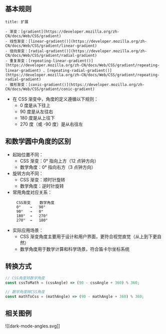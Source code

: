 ## 基本规则

```ad-success
title: 扩展

- 渐变：[gradient](https://developer.mozilla.org/zh-CN/docs/Web/CSS/gradient)
- 线性渐变：[linear-gradient()](https://developer.mozilla.org/zh-CN/docs/Web/CSS/gradient/linear-gradient)
- 径向渐变：[radial-gradient()](https://developer.mozilla.org/zh-CN/docs/Web/CSS/gradient/radial-gradient)
- 重复渐变：[repeating-linear-gradient()](https://developer.mozilla.org/zh-CN/docs/Web/CSS/gradient/repeating-linear-gradient) 、[repeating-radial-gradient()](https://developer.mozilla.org/zh-CN/docs/Web/CSS/gradient/repeating-radial-gradient)
- 锥形渐变：[conic-gradient()](https://developer.mozilla.org/zh-CN/docs/Web/CSS/gradient/conic-gradient)
```

- 在 CSS 渐变中，角度的定义遵循以下规则：
	- 0 度是从下往上
	- 90 度是从左往右
	- 180 度是从上往下
	- 270 度（或 -90 度）是从右往左

## 和数学圆中角度的区别

- 起始位置不同：
	- CSS 渐变：0° 指向上方（12 点钟方向）
	- 数学角度：0° 指向右方（3 点钟方向）
- 旋转方向不同：
	- CSS 渐变：顺时针旋转
	- 数学角度：逆时针旋转
- 常用角度对应关系：

```
	 CSS渐变    数学角度
	 0°    →   90°
	 90°   →   0°
	 180°  →   270°
	 270°  →   180°
```

- 实际应用场景：
	- CSS 渐变角度主要用于设计和用户界面，更符合视觉直觉（从上到下更自然）
	- 数学角度用于数学计算和科学场景，符合笛卡尔坐标系统

## 转换方式

```js
// CSS角度转数学角度
const cssToMath = (cssAngle) => (90 - cssAngle + 360) % 360;

// 数学角度转CSS角度
const mathToCss = (mathAngle) => (90 - mathAngle + 360) % 360;
```

## 相关图例

![[dark-mode-angles.svg]]
